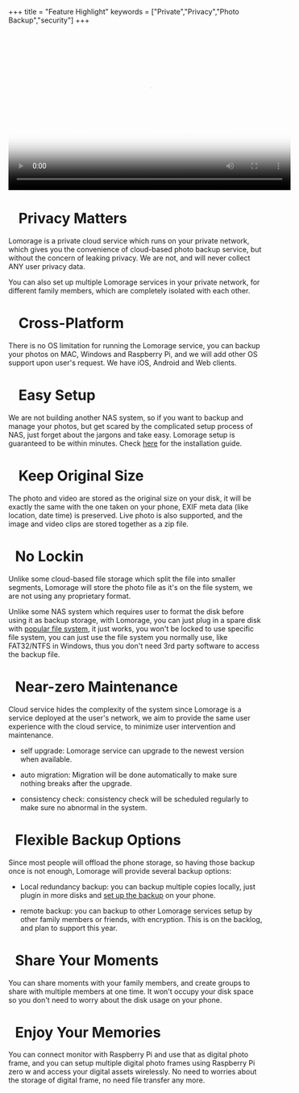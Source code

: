 +++
title = "Feature Highlight"
keywords = ["Private","Privacy","Photo Backup","security"]
+++

<!--
<iframe width="560" height="315" src="https://www.youtube.com/embed/BLgH_3HHkO4" frameborder="0" allow="accelerometer; autoplay; encrypted-media; gyroscope; picture-in-picture" allowfullscreen></iframe>
-->

<video width="560" height="315" poster="/poster.png" controls>
  <source src="/lomorage.mp4" type="video/mp4">
</video>

# <i class="fas fa-user-secret"></i>&nbsp;&nbsp;&nbsp;Privacy Matters

Lomorage is a private cloud service which runs on your private network, which gives you the convenience of cloud-based photo backup service, but without the concern of leaking privacy. We are not, and will never collect ANY user privacy data.

You can also set up multiple Lomorage services in your private network, for different family members, which are completely isolated with each other.

<!--
You can also use either [DES]() to encrypt your photos, or use any [encrypted file system]() supported by the operating system.-->

# <i class="fas fa-server"></i>&nbsp;&nbsp;&nbsp;Cross-Platform

There is no OS limitation for running the Lomorage service, you can backup your photos on MAC, Windows and Raspberry Pi, and we will add other OS support upon user's request. We have iOS, Android and Web clients.

# <i class="fas fa-tools"></i>&nbsp;&nbsp;&nbsp;Easy Setup

We are not building another NAS system, so if you want to backup and manage your photos, but get scared by the complicated setup process of NAS, just forget about the jargons and take easy. Lomorage setup is guaranteed to be within minutes. Check [here](/installation) for the installation guide.

# <i class="fas fa-copy"></i>&nbsp;&nbsp;&nbsp;Keep Original Size

The photo and video are stored as the original size on your disk, it will be exactly the same with the one taken on your phone, EXIF meta data (like location, date time) is preserved. Live photo is also supported, and the image and video clips are stored together as a zip file.

# <i class="fas fa-people-carry"></i>&nbsp;&nbsp;No Lockin

Unlike some cloud-based file storage which split the file into smaller segments, Lomorage will store the photo file as it's on the file system, we are not using any proprietary format.

Unlike some NAS system which requires user to format the disk before using it as backup storage, with Lomorage, you can just plug in a spare disk with [popular file system](/faq/#4-what-file-systems-supported), it just works, you won't be locked to use specific file system, you can just use the file system you normally use, like FAT32/NTFS in Windows, thus you don't need 3rd party software to access the backup file.

# <i class="fas fa-cogs"></i>&nbsp;&nbsp;Near-zero Maintenance

Cloud service hides the complexity of the system since Lomorage is a service deployed at the user's network, we aim to provide the same user experience with the cloud service, to minimize user intervention and maintenance.

  - self upgrade: Lomorage service can upgrade to the newest version when available.

  - auto migration: Migration will be done automatically to make sure nothing breaks after the upgrade.

  - consistency check: consistency check will be scheduled regularly to make sure no abnormal in the system.

<!--  - expandable storage: we provide several [options](https://www.lomorage.com/expand-stroage) to expand the storage which disk is out-of-space.-->

# <i class="fas fa-clone"></i>&nbsp;&nbsp;Flexible Backup Options

Since most people will offload the phone storage, so having those backup once is not enough, Lomorage will provide several backup options:

  - Local redundancy backup: you can backup multiple copies locally, just plugin in more disks and [set up the backup](/faq/#3-how-to-setup-redundancy-backup) on your phone.

  - remote backup: you can backup to other Lomorage services setup by other family members or friends, with encryption. This is on the backlog, and plan to support this year.

<!--  - cloud backup: cloud backup on popular vendors is a good complimentary. This is on the backlog, and plan to support this year.-->

# <i class="fas fa-share-alt-square"></i>&nbsp;&nbsp;Share Your Moments

You can share moments with your family members, and create groups to share with multiple members at one time. It won't occupy your disk space so you don't need to worry about the disk usage on your phone.

# <i class="fas fa-images"></i>&nbsp;&nbsp;Enjoy Your Memories

You can connect monitor with Raspberry Pi and use that as digital photo frame, and you can setup multiple digital photo frames using Raspberry Pi zero w and access your digital assets wirelessly. No need to worries about the storage of digital frame, no need file transfer any more.